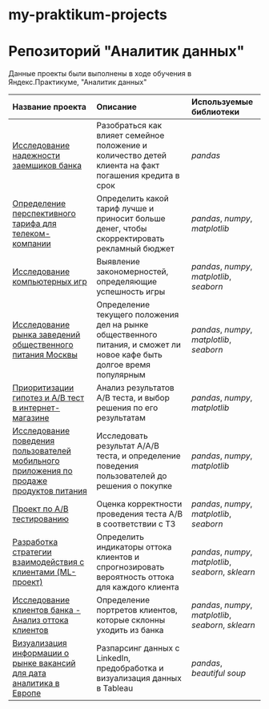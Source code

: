 # my-praktikum-projects

# Репозиторий "Аналитик данных"

Данные проекты были выполнены в ходе обучения в Яндекс.Практикуме, "Аналитик данных"

| Название проекта | Описание | Используемые библиотеки | 
| :---------------------- | :---------------------- | :---------------------- |
| [Исследование надежности заемщиков банка](research_of_bank_clients) | Разобраться как влияет семейное положение и количество детей клиента на факт погашения кредита в срок| *pandas* |
| [Определение перспективного тарифа для телеком-компании](mobile_tariffs_analysis) | Определить какой тариф лучше и приносит больше денег, чтобы скорректировать рекламный бюджет| *pandas*, *numpy*, *matplotlib* |
| [Исследование компьютерных игр](research_computer_games) | Выявление закономерностей, определяющие успешность игры | *pandas*, *numpy*, *matplotlib*, *seaborn* |
| [Исследование рынка заведений общественного питания Москвы](market_restoran_cafe_bistro_others) | Определение текущего положения дел на рынке общественного питания, и сможет ли новое кафе быть долгое время популярным | *pandas*, *numpy*, *matplotlib*, *seaborn* |
| [Приоритизации гипотез и A/B тест в интернет-магазине](a_b_test) | Анализ результатов А/В теста, и выбор решения по его результатам | *pandas*, *numpy*, *matplotlib*|
| [Исследование поведения пользователей мобильного приложения по продаже продуктов питания](a_a_b_test_mobile_app) | Исследовать результат А/А/В теста, и определение поведения пользователей до решения о покупке | *pandas*, *numpy*, *matplotlib* |
| [Проект по A/B тестированию](project_a_b_test) | Оценка корректности проведения теста А/В в соответствии с ТЗ | *pandas*, *numpy*, *matplotlib*, *seaborn* |
| [Разработка стратегии взаимодействия с клиентами (ML-проект)](machine_learning_customer_strategies) | Определить индикаторы оттока клиентов и спрогнозировать вероятность оттока для каждого клиента | *pandas*, *numpy*, *matplotlib*, *seaborn*, *sklearn* |
| [Исследование клиентов банка - Анализ оттока клиентов](customer_churn_analysis) | Определение портретов клиентов, которые склонны уходить из банка | *pandas*, *numpy*, *matplotlib*, *seaborn*, *sklearn* |
| [Визуализация информации о рынке вакансий для дата аналитика в Европе](masterskaya-yandex) | Разпарсинг данных с LinkedIn, предобработка и визуализация данных в Tableau | *pandas*, *beautiful soup* |

